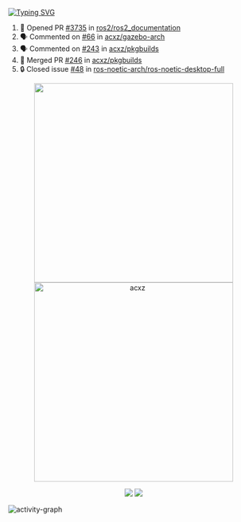[![Typing SVG](https://readme-typing-svg.herokuapp.com?size=16&color=AFFFA3&multiline=true&height=75&lines=contributing+to+robotics%2Fae%2Fml%2Fgpu;packaging+it+for+archlinux;ricer)](https://git.io/typing-svg)

<!--START_SECTION:activity-->
1. 💪 Opened PR [#3735](https://github.com/ros2/ros2_documentation/pull/3735) in [ros2/ros2_documentation](https://github.com/ros2/ros2_documentation)
2. 🗣 Commented on [#66](https://github.com/acxz/gazebo-arch/issues/66) in [acxz/gazebo-arch](https://github.com/acxz/gazebo-arch)
3. 🗣 Commented on [#243](https://github.com/acxz/pkgbuilds/issues/243) in [acxz/pkgbuilds](https://github.com/acxz/pkgbuilds)
4. 🎉 Merged PR [#246](https://github.com/acxz/pkgbuilds/pull/246) in [acxz/pkgbuilds](https://github.com/acxz/pkgbuilds)
5. 🔒 Closed issue [#48](https://github.com/ros-noetic-arch/ros-noetic-desktop-full/issues/48) in [ros-noetic-arch/ros-noetic-desktop-full](https://github.com/ros-noetic-arch/ros-noetic-desktop-full)
<!--END_SECTION:activity-->

<p align="center">
  <img width="400em" src=https://github-readme-stats.vercel.app/api?username=acxz&include_all_commits=true&show_icons=true />
  <img width="400em" src="https://github-readme-streak-stats.herokuapp.com/?user=acxz&" alt="acxz" />
</p>

<p align="center">
  <img src=https://github-readme-stats.vercel.app/api/top-langs/?username=acxz&layout=compact />
  <img src=https://github-profile-trophy.vercel.app/?username=acxz&row=2&column=4 />
</p>

![activity-graph](https://github-readme-activity-graph.cyclic.app/graph?username=acxz&theme=aqua)
